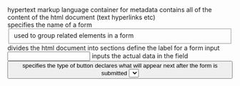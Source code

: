 <html> hypertext markup language
<head> container for metadata
<body> contains all of the content of the html document (text hyperlinks etc)
<form name> specifies the name of a form
<fieldset> used to group related elements in a form</fieldset>
<div> divides the html document into sections
<label>define the label for a form input
<input type> inputs the actual data in the field
<button type> specifies the type of button
<action> declares what will appear next after the form is submitted
<select> make a fixed number of options within a form
<text area> empty form area where user can type in their own text